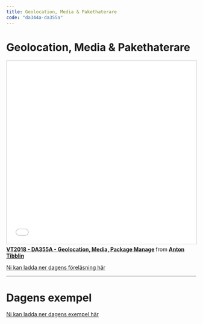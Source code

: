 ```yaml
---
title: Geolocation, Media & Pakethaterare
code: "da344a-da355a"
---
```


# Geolocation, Media & Pakethaterare

<iframe src="//www.slideshare.net/slideshow/embed_code/key/v1Uo1tpQ6FMxi" width="595" height="485" frameborder="0" marginwidth="0" marginheight="0" scrolling="no" style="border:1px solid #CCC; border-width:1px; margin-bottom:5px; max-width: 100%;" allowfullscreen> </iframe> <div style="margin-bottom:5px"> <strong> <a href="//www.slideshare.net/AntonTibblin/vt2018-da355a-geolocation-media-package-manage" title="VT2018 - DA355A - Geolocation, Media, Package Manage" target="_blank">VT2018 - DA355A - Geolocation, Media, Package Manage</a> </strong> from <strong><a href="https://www.slideshare.net/AntonTibblin" target="_blank">Anton Tibblin</a></strong> </div>

[Ni kan ladda ner dagens föreläsning här](geomedia.pdf)

---

# Dagens exempel

[Ni kan ladda ner dagens exempel här](le12.zip)
